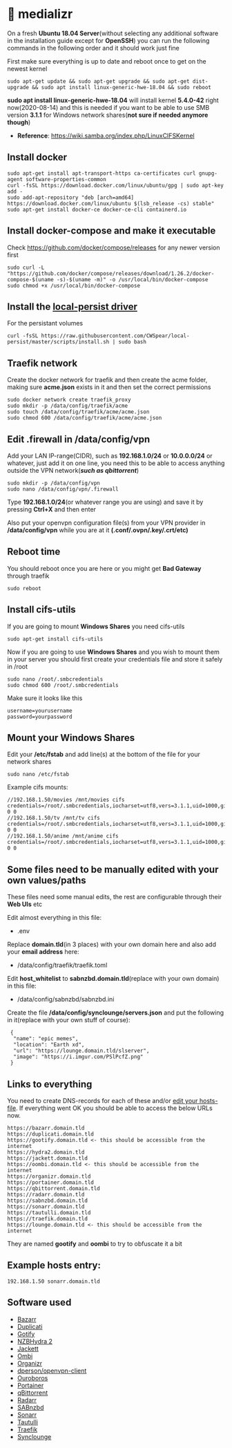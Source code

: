 # :ocean: medializr
On a fresh **Ubuntu 18.04 Server**(without selecting any additional software in the installation guide except for **OpenSSH**) you can run the following commands in the following order and it should work just fine

First make sure everything is up to date and reboot once to get on the newest kernel
```
sudo apt-get update && sudo apt-get upgrade && sudo apt-get dist-upgrade && sudo apt install linux-generic-hwe-18.04 && sudo reboot
```
**sudo apt install linux-generic-hwe-18.04** will install kernel **5.4.0-42** right now(2020-08-14) and this is needed if you want to be able to use SMB version **3.1.1** for Windows network shares(**not sure if needed anymore though**)
* **Reference**: https://wiki.samba.org/index.php/LinuxCIFSKernel

## Install docker
```
sudo apt-get install apt-transport-https ca-certificates curl gnupg-agent software-properties-common
curl -fsSL https://download.docker.com/linux/ubuntu/gpg | sudo apt-key add -
sudo add-apt-repository "deb [arch=amd64] https://download.docker.com/linux/ubuntu $(lsb_release -cs) stable"
sudo apt-get install docker-ce docker-ce-cli containerd.io
```
## Install docker-compose and make it executable
Check https://github.com/docker/compose/releases for any newer version first
```
sudo curl -L "https://github.com/docker/compose/releases/download/1.26.2/docker-compose-$(uname -s)-$(uname -m)" -o /usr/local/bin/docker-compose
sudo chmod +x /usr/local/bin/docker-compose
```
## Install the [local-persist driver](https://github.com/MatchbookLab/local-persist)
For the persistant volumes
```
curl -fsSL https://raw.githubusercontent.com/CWSpear/local-persist/master/scripts/install.sh | sudo bash
```
## Traefik network
Create the docker network for traefik and then create the acme folder, making sure **acme.json** exists in it and then set the correct permissions
```
sudo docker network create traefik_proxy
sudo mkdir -p /data/config/traefik/acme
sudo touch /data/config/traefik/acme/acme.json
sudo chmod 600 /data/config/traefik/acme/acme.json
```
## Edit .firewall in /data/config/vpn
Add your LAN IP-range(CIDR), such as **192.168.1.0/24** or **10.0.0.0/24** or whatever, just add it on one line, you need this to be able to access anything outside the VPN network(***such as qbittorrent***)
```
sudo mkdir -p /data/config/vpn
sudo nano /data/config/vpn/.firewall
```
Type **192.168.1.0/24**(or whatever range you are using) and save it by pressing **Ctrl+X** and then enter

Also put your openvpn configuration file(s) from your VPN provider in **/data/config/vpn** while you are at it **(.conf/.ovpn/.key/.crt/etc)**
## Reboot time
You should reboot once you are here or you might get **Bad Gateway** through traefik
```
sudo reboot
```
## Install cifs-utils
If you are going to mount **Windows Shares** you need cifs-utils
```
sudo apt-get install cifs-utils
```
Now if you are going to use **Windows Shares** and you wish to mount them in your server you should first create your credentials file and store it safely in /root
```
sudo nano /root/.smbcredentials
sudo chmod 600 /root/.smbcredentials
```
Make sure it looks like this
```
username=yourusername
password=yourpassword
```
## Mount your Windows Shares
Edit your **/etc/fstab** and add line(s) at the bottom of the file for your network shares
```
sudo nano /etc/fstab
```
Example cifs mounts:
```
//192.168.1.50/movies /mnt/movies cifs credentials=/root/.smbcredentials,iocharset=utf8,vers=3.1.1,uid=1000,gid=1000 0 0
//192.168.1.50/tv /mnt/tv cifs credentials=/root/.smbcredentials,iocharset=utf8,vers=3.1.1,uid=1000,gid=1000 0 0
//192.168.1.50/anime /mnt/anime cifs credentials=/root/.smbcredentials,iocharset=utf8,vers=3.1.1,uid=1000,gid=1000 0 0
```
## Some files need to be manually edited with your own values/paths
These files need some manual edits, the rest are configurable through their **Web UIs** etc

Edit almost everything in this file:

* .env

Replace **domain.tld**(in 3 places) with your own domain here and also add your **email address** here:

* /data/config/traefik/traefik.toml

Edit **host_whitelist** to **sabnzbd.domain.tld**(replace with your own domain) in this file:

* /data/config/sabnzbd/sabnzbd.ini

Create the file **/data/config/synclounge/servers.json** and put the following in it(replace with your own stuff of course):
```
 {
  "name": "epic memes",
  "location": "Earth xd",
  "url": "https://lounge.domain.tld/slserver",
  "image": "https://i.imgur.com/PSlPcfZ.png"
 }
```
## Links to everything
You need to create DNS-records for each of these and/or [edit your hosts-file](https://www.howtogeek.com/howto/27350/beginner-geek-how-to-edit-your-hosts-file/). If everything went OK you should be able to access the below URLs now.
```
https://bazarr.domain.tld
https://duplicati.domain.tld
https://gootify.domain.tld <- this should be accessible from the internet
https://hydra2.domain.tld
https://jackett.domain.tld
https://oombi.domain.tld <- this should be accessible from the internet
https://organizr.domain.tld
https://portainer.domain.tld
https://qbittorrent.domain.tld
https://radarr.domain.tld
https://sabnzbd.domain.tld
https://sonarr.domain.tld
https://tautulli.domain.tld
https://traefik.domain.tld
https://lounge.domain.tld <- this should be accessible from the internet
```
They are named **gootify** and **oombi** to try to obfuscate it a bit
## Example hosts entry:
```
192.168.1.50 sonarr.domain.tld
```
## Software used
* [Bazarr](https://github.com/morpheus65535/bazarr)
* [Duplicati](https://github.com/duplicati/duplicati)
* [Gotify](https://github.com/gotify/server)
* [NZBHydra 2](https://github.com/theotherp/nzbhydra2)
* [Jackett](https://github.com/Jackett/Jackett)
* [Ombi](https://github.com/tidusjar/Ombi)
* [Organizr](https://github.com/causefx/Organizr)
* [dperson/openvpn-client](https://github.com/dperson/openvpn-client)
* [Ouroboros](https://github.com/pyouroboros/ouroboros)
* [Portainer](https://github.com/portainer/portainer)
* [qBittorrent](https://github.com/qbittorrent/qBittorrent)
* [Radarr](https://github.com/Radarr/Radarr)
* [SABnzbd](https://github.com/sabnzbd/sabnzbd)
* [Sonarr](https://github.com/Sonarr/Sonarr)
* [Tautulli](https://github.com/Tautulli/Tautulli)
* [Traefik](https://github.com/containous/traefik)
* [Synclounge](https://github.com/samcm/synclounge)
